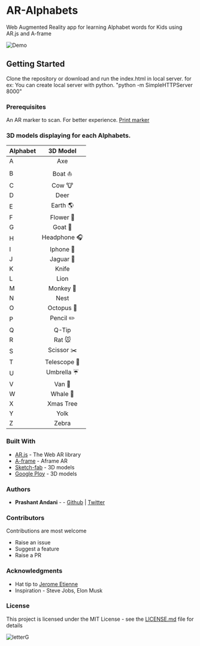 # AR-Alphabets
Web Augmented Reality app for learning Alphabet words for Kids using AR.js and A-frame

![Demo](https://github.com/prashant-andani/AR-Alphabets-words/blob/master/ARDemo.gif?raw=true)

## Getting Started

Clone the repository or download and run the index.html in local server.
for ex: You can create local server with python.  "python -m SimpleHTTPServer 8000"

### Prerequisites
An AR marker to scan. For better experience. [Print marker](https://github.com/prashant-andani/AR-Alphabets-words/blob/master/assets/pattern-letterG.png?raw=true)

### 3D models displaying for each Alphabets.

| Alphabet   | 3D Model      |
| --------   |:-------------:|
| A          | Axe           |
| B          | Boat :boat:         |
| C          | Cow :cow:           |
| D          | Deer          |
| E          | Earth :earth_americas:        |
| F          | Flower :sunflower:       |
| G          | Goat :goat:         |
| H          | Headphone :headphones:     |
| I          | Iphone :iphone:       |
| J          | Jaguar :tiger2:        |
| K          | Knife         |
| L          | Lion          |
| M          | Monkey :monkey:       |
| N          | Nest          |
| O          | Octopus :octopus:      |
| P          | Pencil :pencil2:      |
| Q          | Q-Tip         |
| R          | Rat :mouse:           |
| S          | Scissor :scissors:      |
| T          | Telescope :telescope:    |
| U          | Umbrella :umbrella:      |
| V          | Van :truck:          |
| W          | Whale :whale2:|
| X          | Xmas Tree     |
| Y          | Yolk          |
| Z          | Zebra         |



### Built With

* [AR.js](https://medium.com/arjs) - The Web AR library
* [A-frame](https://aframe.io/blog/arjs/) - Aframe AR
* [Sketch-fab](https://sketchfab.com) - 3D models
* [Google Ploy](https://poly.google.com) - 3D models

### Authors

* **Prashant Andani** -  - [Github](https://prashant-andani.github.io) | [Twitter](https://twitter.com/prashant_andani)

### Contributors
Contributions are most welcome
* Raise an issue
* Suggest a feature
* Raise a PR


### Acknowledgments

* Hat tip to [Jerome Etienne](https://jeromeetienne.github.io)
* Inspiration - Steve Jobs, Elon Musk

### License
This project is licensed under the MIT License - see the [LICENSE.md](LICENSE.md) file for details

![letterG](https://github.com/prashant-andani/AR-Alphabets-words/blob/master/assets/pattern-letterG.png?raw=true)
